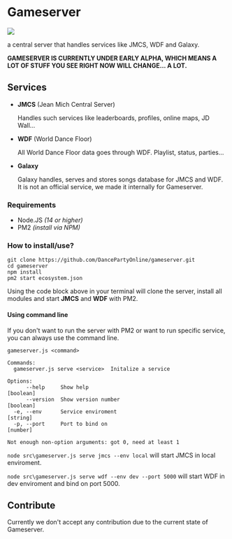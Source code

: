 
# Gameserver
[![](https://dcbadge.vercel.app/api/server/msKfjrqfCm)](https://discord.gg/mitchy)

a central server that handles services like JMCS, WDF and Galaxy.

**GAMESERVER IS CURRENTLY UNDER EARLY ALPHA, WHICH MEANS A LOT OF STUFF YOU SEE RIGHT NOW WILL CHANGE... A LOT.**

## Services

- **JMCS** (Jean Mich Central Server)
    
    Handles such services like leaderboards, profiles, online maps, JD Wall...

- **WDF** (World Dance Floor)

    All World Dance Floor data goes through WDF. Playlist, status, parties...

- **Galaxy**

    Galaxy handles, serves and stores songs database for JMCS and WDF.
    It is not an official service, we made it internally for Gameserver.


### Requirements
- Node.JS *(14 or higher)*
- PM2 *(install via NPM)*

### How to install/use?
```
git clone https://github.com/DancePartyOnline/gameserver.git
cd gameserver
npm install
pm2 start ecosystem.json
```
Using the code block above in your terminal will clone the server, 
install all modules and start **JMCS** and **WDF** with PM2.

#### Using command line
If you don't want to run the server with PM2 or want to run specific service,
you can always use the command line.
```
gameserver.js <command>

Commands:
  gameserver.js serve <service>  Initalize a service

Options:
      --help     Show help                                             [boolean]
      --version  Show version number                                   [boolean]
  -e, --env      Service enviroment                                     [string]
  -p, --port     Port to bind on                                        [number]

Not enough non-option arguments: got 0, need at least 1
```
`node src\gameserver.js serve jmcs --env local` will start JMCS in local enviroment.

`node src\gameserver.js serve wdf --env dev --port 5000` will start WDF in dev enviroment and bind on port 5000.

## Contribute
Currently we don't accept any contribution due to the current state of Gameserver.
